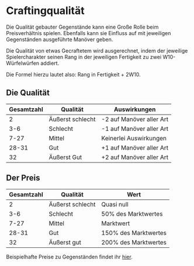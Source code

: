 # Craftingqualität

Die Qualität gebauter Gegenstände kann eine Große Rolle beim Preisverhältnis spielen. Ebenfalls kann sie Einfluss auf mit jeweiligen Gegenständen ausgeführte Manöver geben.

Die Qualität von etwas Gecraftetem wird ausgerechnet, indem der jeweilige Spielercharakter seinen Rang in der jeweiligen Fertigkeit zu zwei W10-Würfelwürfen addiert.

Die Formel hierzu lautet also: Rang in Fertigkeit + 2W10.

## Die Qualität

| Gesamtzahl | Qualität | Auswirkungen |
| - | - | - |
| 2 | Äußerst schlecht | -2 auf Manöver aller Art |
| 3-6 | Schlecht | -1 auf Manöver aller Art |
| 7-27 | Mittel | Keinerlei Auswirkungen |
| 28-31 | Gut | +1 auf Manöver aller Art |
| 32 | Äußerst Gut | +2 auf Manöver aller Art |

## Der Preis

| Gesamtzahl | Qualität | Wert |
| - | - | - |
| 2 | Äußerst schlecht | Quasi null |
| 3-6 | Schlecht | 50% des Marktwertes |
| 7-27 | Mittel | Marktwert |
| 28-31 | Gut | 150% des Marktwertes |
| 32 | Äußerst gut | 200% des Marktwertes |

Beispielhafte Preise zu Gegenständen findet ihr [hier](../ausruestungs-erweiterungen/erweiterte-gegenstandsliste.md).

